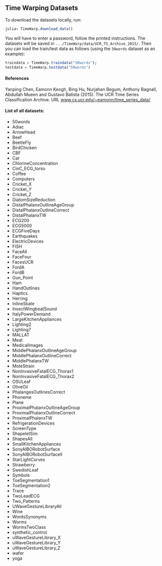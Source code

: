 ## Time Warping Datasets

To download the datasets locally, run:

```julia
julia> TimeWarp.download_data()
```

You will have to enter a password, follow the printed instructions. The datasets will be saved in `.../TimeWarp/data/UCR_TS_Archive_2015/`. Then you can load the train/test data as follows (using the `50words` dataset as an example):

```julia
traindata = TimeWarp.traindata("50words");
testdata = TimeWarp.testdata("50words")
```

#### References

Yanping Chen, Eamonn Keogh, Bing Hu, Nurjahan Begum, Anthony Bagnall, Abdullah Mueen and Gustavo Batista (2015). The UCR Time Series Classification Archive. URL www.cs.ucr.edu/~eamonn/time_series_data/

#### List of all datasets:

* 50words
* Adiac
* ArrowHead
* Beef
* BeetleFly
* BirdChicken
* CBF
* Car
* ChlorineConcentration
* CinC_ECG_torso
* Coffee
* Computers
* Cricket_X
* Cricket_Y
* Cricket_Z
* DiatomSizeReduction
* DistalPhalanxOutlineAgeGroup
* DistalPhalanxOutlineCorrect
* DistalPhalanxTW
* ECG200
* ECG5000
* ECGFiveDays
* Earthquakes
* ElectricDevices
* FISH
* FaceAll
* FaceFour
* FacesUCR
* FordA
* FordB
* Gun_Point
* Ham
* HandOutlines
* Haptics
* Herring
* InlineSkate
* InsectWingbeatSound
* ItalyPowerDemand
* LargeKitchenAppliances
* Lighting2
* Lighting7
* MALLAT
* Meat
* MedicalImages
* MiddlePhalanxOutlineAgeGroup
* MiddlePhalanxOutlineCorrect
* MiddlePhalanxTW
* MoteStrain
* NonInvasiveFatalECG_Thorax1
* NonInvasiveFatalECG_Thorax2
* OSULeaf
* OliveOil
* PhalangesOutlinesCorrect
* Phoneme
* Plane
* ProximalPhalanxOutlineAgeGroup
* ProximalPhalanxOutlineCorrect
* ProximalPhalanxTW
* RefrigerationDevices
* ScreenType
* ShapeletSim
* ShapesAll
* SmallKitchenAppliances
* SonyAIBORobotSurface
* SonyAIBORobotSurfaceII
* StarLightCurves
* Strawberry
* SwedishLeaf
* Symbols
* ToeSegmentation1
* ToeSegmentation2
* Trace
* TwoLeadECG
* Two_Patterns
* UWaveGestureLibraryAll
* Wine
* WordsSynonyms
* Worms
* WormsTwoClass
* synthetic_control
* uWaveGestureLibrary_X
* uWaveGestureLibrary_Y
* uWaveGestureLibrary_Z
* wafer
* yoga
